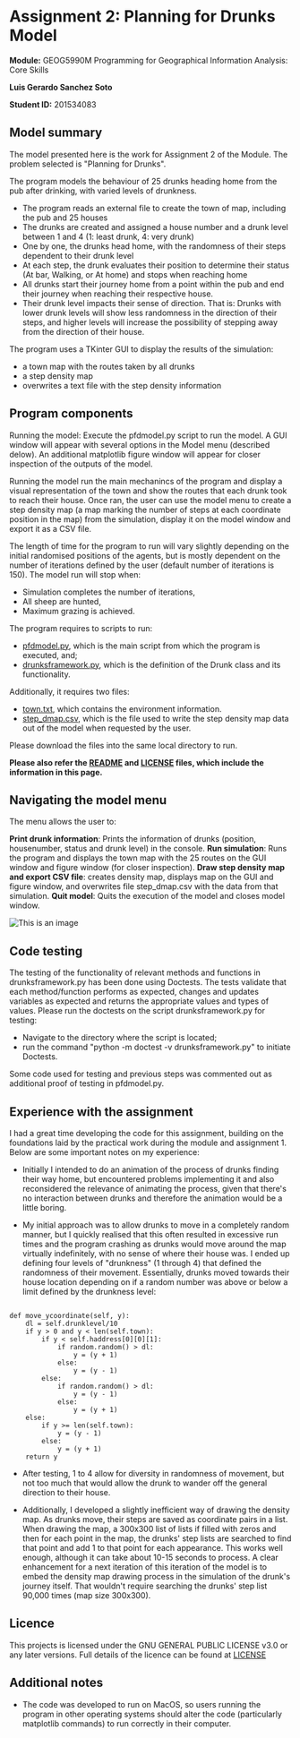
# **Assignment 2:** Planning for Drunks Model

**Module:** GEOG5990M Programming for Geographical Information Analysis: Core Skills

**Luis Gerardo Sanchez Soto**

**Student ID:** 201534083


## Model summary

The model presented here is the work for Assignment 2 of the Module. The problem selected is "Planning for Drunks".

The program models the behaviour of 25 drunks heading home from the pub after drinking, with varied levels of drunkness.
- The program reads an external file to create the town of map, including the pub and 25 houses
- The drunks are created and assigned a house number and a drunk level between 1 and 4 (1: least drunk, 4: very drunk)
- One by one, the drunks head home, with the randomness of their steps dependent to their drunk level
- At each step, the drunk evaluates their position to determine their status (At bar, Walking, or At home) and stops when reaching home
- All drunks start their journey home from a point within the pub and end their journey when reaching their respective house.
- Their drunk level impacts their sense of direction. That is: Drunks with lower drunk levels will show less randomness in the direction of their steps, and higher levels will increase the possibility of stepping away from the direction of their house.

The program uses a TKinter GUI to display the results of the simulation:
- a town map with the routes taken by all drunks
- a step density map
- overwrites a text file with the step density information

## Program components
Running the model:
Execute the pfdmodel.py script to run the model. A GUI window will appear with several options in the Model menu (described delow). An additional matplotlib figure window will appear for closer inspection of the outputs of the model.

Running the model run the main mechanincs of the program and display a visual representation of the town and show the routes that each drunk took to reach their house. Once ran, the user can use the model menu to create a step density map (a map marking the number of steps at each coordinate position in the map) from the simulation, display it on the model window and export it as a CSV file.

The length of time for the program to run will vary slightly depending on the initial randomised positions of the agents, but is mostly dependent on the number of iterations defined by the user (default number of iterations is 150). The model run will stop when:
- Simulation completes the number of iterations,
- All sheep are hunted,
- Maximum grazing is achieved.

The program requires to scripts to run:
- [pfdmodel.py](https://sanluige.github.io/PFD/pfdmodel.py), which is the main script from which the program is executed, and;
- [drunksframework.py](https://sanluige.github.io/PFD/drunksframework.py), which is the definition of the Drunk class and its functionality.

Additionally, it requires two files:
- [town.txt](https://sanluige.github.io/PFD/town.txt), which contains the environment information.
- [step_dmap.csv](https://sanluige.github.io/PFD/step_dmap.csv), which is the file used to write the step density map data out of the model when requested by the user.

Please download the files into the same local directory to run.

**Please also refer the [README](https://sanluige.github.io/ABM/README) and [LICENSE](https://sanluige.github.io/ABM/LICENCE) files, which include the information in this page.**

## Navigating the model menu

The menu allows the user to:

**Print drunk information**: Prints the information of drunks (position, housenumber, status and drunk level) in the console.
**Run simulation**: Runs the program and displays the town map with the 25 routes on the GUI window and figure window (for closer inspection).
**Draw step density map and export CSV file**: creates density map, displays map on the GUI and figure window, and overwrites file step_dmap.csv with the data from that simulation.
**Quit model**: Quits the execution of the model and closes model window.

![This is an image](https://sanluige.github.io/PFD/PFDMenu.png)

## Code testing

The testing of the functionality of relevant methods and functions in drunksframework.py has been done using Doctests. The tests validate that each method/function performs as expected, changes and updates variables as expected and returns the appropriate values and types of values.
Please run the doctests on the script drunksframework.py for testing:
- Navigate to the directory where the script is located;
- run the command "python -m doctest -v drunksframework.py" to initiate Doctests.

Some code used for testing and previous steps was commented out as additional proof of testing in pfdmodel.py.

## Experience with the assignment

I had a great time developing the code for this assignment, building on the foundations laid by the practical work during the module and assignment 1. Below are some important notes on my experience:

- Initially I intended to do an animation of the process of drunks finding their way home, but encountered problems implementing it and also reconsidered the relevance of animating the process, given that there's no interaction between drunks and therefore the animation would be a little boring.

- My initial approach was to allow drunks to move in a completely random manner, but I quickly realised that this often resulted in excessive run times and the program crashing as drunks would move around the map virtually indefinitely, with no sense of where their house was. I ended up defining four levels of "drunkness" (1 through 4) that defined the randomness of their movement. Essentially, drunks moved towards their house location depending on if a random number was above or below a limit defined by the drunkness level:
```
    
def move_ycoordinate(self, y):
    dl = self.drunklevel/10
    if y > 0 and y < len(self.town):
        if y < self.haddress[0][0][1]:
            if random.random() > dl:
                y = (y + 1)
            else:
                y = (y - 1)
        else:
            if random.random() > dl:
                y = (y - 1)
            else:
                y = (y + 1)
    else:
        if y >= len(self.town):
            y = (y - 1)
        else:
            y = (y + 1)
    return y

```
- After testing, 1 to 4 allow for diversity in randomness of movement, but not too much that would allow the drunk to wander off the general direction to their house.

- Additionally, I developed a slightly inefficient way of drawing the density map. As drunks move, their steps are saved as coordinate pairs in a list. When drawing the map, a 300x300 list of lists if filled with zeros and then for each point in the map, the drunks' step lists are searched to find that point and add 1 to that point for each appearance. This works well enough, although it can take about 10-15 seconds to process. A clear enhancement for a next iteration of this iteration of the model is to embed the density map drawing process in the simulation of the drunk's journey itself. That wouldn't require searching the drunks' step list 90,000 times (map size 300x300).

## Licence

This projects is licensed under the GNU GENERAL PUBLIC LICENSE v3.0 or any later versions. Full details of the licence can be found at [LICENSE](https://www.gnu.org/licenses/lgpl-3.0.md)

## Additional notes

- The code was developed to run on MacOS, so users running the program in other operating systems should alter the code (particularly matplotlib commands) to run correctly in their computer.
